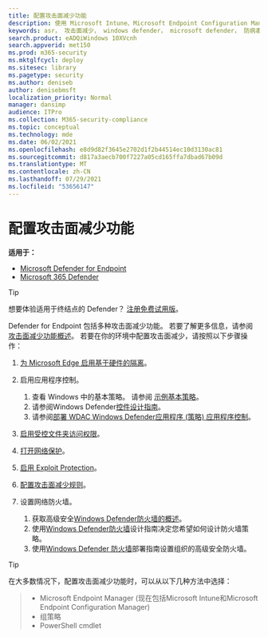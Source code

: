 ```yaml
---
title: 配置攻击面减少功能
description: 使用 Microsoft Intune、Microsoft Endpoint Configuration Manager、PowerShell cmdlet 和组策略配置攻击面减少。
keywords: asr， 攻击面减少， windows defender， microsoft defender， 防病毒， av
search.product: eADQiWindows 10XVcnh
search.appverid: met150
ms.prod: m365-security
ms.mktglfcycl: deploy
ms.sitesec: library
ms.pagetype: security
ms.author: deniseb
author: denisebmsft
localization_priority: Normal
manager: dansimp
audience: ITPro
ms.collection: M365-security-compliance
ms.topic: conceptual
ms.technology: mde
ms.date: 06/02/2021
ms.openlocfilehash: e8d9d82f3645e2702d1f2b44514ec10d3130ac81
ms.sourcegitcommit: d817a3aecb700f7227a05cd165ffa7dbad67b09d
ms.translationtype: MT
ms.contentlocale: zh-CN
ms.lasthandoff: 07/29/2021
ms.locfileid: "53656147"
---
```

# <a name="configure-attack-surface-reduction-capabilities"></a>配置攻击面减少功能

**适用于：**

- [Microsoft Defender for Endpoint](https://go.microsoft.com/fwlink/p/?linkid=2154037)
- [Microsoft 365 Defender](https://go.microsoft.com/fwlink/?linkid=2118804)

> [!TIP]
> 想要体验适用于终结点的 Defender？ [注册免费试用版](https://signup.microsoft.com/create-account/signup?products=7f379fee-c4f9-4278-b0a1-e4c8c2fcdf7e&ru=https://aka.ms/MDEp2OpenTrial?ocid=docs-wdatp-assignaccess-abovefoldlink)。

Defender for Endpoint 包括多种攻击面减少功能。 若要了解更多信息，请参阅 [攻击面减少功能概述](overview-attack-surface-reduction.md)。 若要在你的环境中配置攻击面减少，请按照以下步骤操作：

1. [为 Microsoft Edge 启用基于硬件的隔离](/windows/security/threat-protection/microsoft-defender-application-guard/install-md-app-guard)。

2. 启用应用程序控制。

   1. 查看 Windows 中的基本策略。 请参阅 [示例基本策略](/windows/security/threat-protection/windows-defender-application-control/example-wdac-base-policies)。
   2. 请参阅Windows Defender[控件设计指南](/windows/security/threat-protection/windows-defender-application-control/windows-defender-application-control-design-guide)。
   3. 请参阅[部署 WDAC Windows Defender应用程序 (策略) 应用程序控制](/windows/security/threat-protection/windows-defender-application-control/windows-defender-application-control-deployment-guide)。

3. [启用受控文件夹访问权限](enable-controlled-folders.md)。

4. [打开网络保护](enable-network-protection.md)。

5. [启用 Exploit Protection](enable-exploit-protection.md)。

6. [配置攻击面减少规则](enable-attack-surface-reduction.md)。

7. 设置网络防火墙。

   1. 获取高级安全[Windows Defender防火墙的概述](/windows/security/threat-protection/windows-firewall/windows-firewall-with-advanced-security)。
   2. 使用[Windows Defender防火墙](/windows/security/threat-protection/windows-firewall/windows-firewall-with-advanced-security-design-guide)设计指南决定您希望如何设计防火墙策略。
   3. 使用[Windows Defender 防火墙](/windows/security/threat-protection/windows-firewall/windows-firewall-with-advanced-security-deployment-guide)部署指南设置组织的高级安全防火墙。

> [!TIP]
> 在大多数情况下，配置攻击面减少功能时，可以从以下几种方法中选择：

> - Microsoft Endpoint Manager (现在包括Microsoft Intune和Microsoft Endpoint Configuration Manager) 
> - 组策略
> - PowerShell cmdlet

